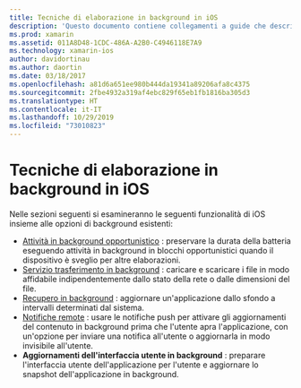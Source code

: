 ```yaml
---
title: Tecniche di elaborazione in background in iOS
description: 'Questo documento contiene collegamenti a guide che descrivono diverse tecniche di background in iOS: attività in background, servizio trasferimento in background, recupero in background e notifiche remote.'
ms.prod: xamarin
ms.assetid: 011A8D48-1CDC-486A-A2B0-C4946118E7A9
ms.technology: xamarin-ios
author: davidortinau
ms.author: daortin
ms.date: 03/18/2017
ms.openlocfilehash: a81d6a651ee980b444da19341a89206afa8c4375
ms.sourcegitcommit: 2fbe4932a319af4ebc829f65eb1fb1816ba305d3
ms.translationtype: HT
ms.contentlocale: it-IT
ms.lasthandoff: 10/29/2019
ms.locfileid: "73010823"
---
```

# <a name="ios-backgrounding-techniques"></a>Tecniche di elaborazione in background in iOS

Nelle sezioni seguenti si esamineranno le seguenti funzionalità di iOS insieme alle opzioni di background esistenti:

- [Attività in background opportunistico](~/ios/app-fundamentals/backgrounding/ios-backgrounding-techniques/ios-backgrounding-with-tasks.md#background_tasks_in_iOS_7) : preservare la durata della batteria eseguendo attività in background in blocchi opportunistici quando il dispositivo è sveglio per altre elaborazioni.
- [Servizio trasferimento in background](~/ios/app-fundamentals/backgrounding/ios-backgrounding-techniques/ios-backgrounding-with-tasks.md#background-transfers) : caricare e scaricare i file in modo affidabile indipendentemente dallo stato della rete o dalle dimensioni del file.
- [Recupero in background](~/ios/app-fundamentals/backgrounding/ios-backgrounding-techniques/updating-an-application-in-the-background.md#background_fetch) : aggiornare un'applicazione dallo sfondo a intervalli determinati dal sistema.
- [Notifiche remote](~/ios/app-fundamentals/backgrounding/ios-backgrounding-techniques/updating-an-application-in-the-background.md#remote_notifications) : usare le notifiche push per attivare gli aggiornamenti del contenuto in background prima che l'utente apra l'applicazione, con un'opzione per inviare una notifica all'utente o aggiornarla in modo invisibile all'utente.
- **Aggiornamenti dell'interfaccia utente in background** : preparare l'interfaccia utente dell'applicazione per l'utente e aggiornare lo snapshot dell'applicazione in background.
